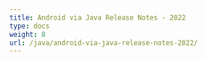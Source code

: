 ```yaml
---
title: Android via Java Release Notes - 2022
type: docs
weight: 8
url: /java/android-via-java-release-notes-2022/
---
```



